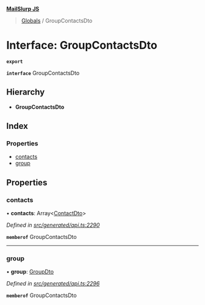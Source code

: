 **[MailSlurp JS](../README.md)**

> [Globals](../README.md) / GroupContactsDto

# Interface: GroupContactsDto

**`export`** 

**`interface`** GroupContactsDto

## Hierarchy

* **GroupContactsDto**

## Index

### Properties

* [contacts](groupcontactsdto.md#contacts)
* [group](groupcontactsdto.md#group)

## Properties

### contacts

•  **contacts**: Array\<[ContactDto](contactdto.md)>

*Defined in [src/generated/api.ts:2290](https://github.com/mailslurp/mailslurp-client/blob/730b817/src/generated/api.ts#L2290)*

**`memberof`** GroupContactsDto

___

### group

•  **group**: [GroupDto](groupdto.md)

*Defined in [src/generated/api.ts:2296](https://github.com/mailslurp/mailslurp-client/blob/730b817/src/generated/api.ts#L2296)*

**`memberof`** GroupContactsDto
